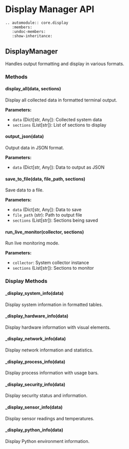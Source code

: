 # Display Manager API

```{eval-rst}
.. automodule:: core.display
   :members:
   :undoc-members:
   :show-inheritance:
```

## DisplayManager

Handles output formatting and display in various formats.

### Methods

#### display_all(data, sections)
Display all collected data in formatted terminal output.

**Parameters:**
- `data` (Dict[str, Any]): Collected system data
- `sections` (List[str]): List of sections to display

#### output_json(data)
Output data in JSON format.

**Parameters:**
- `data` (Dict[str, Any]): Data to output as JSON

#### save_to_file(data, file_path, sections)
Save data to a file.

**Parameters:**
- `data` (Dict[str, Any]): Data to save
- `file_path` (str): Path to output file
- `sections` (List[str]): Sections being saved

#### run_live_monitor(collector, sections)
Run live monitoring mode.

**Parameters:**
- `collector`: System collector instance
- `sections` (List[str]): Sections to monitor

### Display Methods

#### _display_system_info(data)
Display system information in formatted tables.

#### _display_hardware_info(data)
Display hardware information with visual elements.

#### _display_network_info(data)
Display network information and statistics.

#### _display_process_info(data)
Display process information with usage bars.

#### _display_security_info(data)
Display security status and information.

#### _display_sensor_info(data)
Display sensor readings and temperatures.

#### _display_python_info(data)
Display Python environment information.
